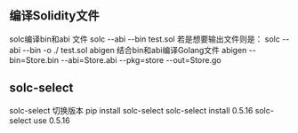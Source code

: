 ## 编译Solidity文件
solc编译bin和abi 文件
solc --abi --bin test.sol 
若是想要输出文件则是：
solc --abi --bin -o ./  test.sol
abigen 结合bin和abi编译Golang文件
abigen --bin=Store.bin --abi=Store.abi --pkg=store --out=Store.go

## solc-select
solc-select 切换版本
pip install solc-select
solc-select install 0.5.16
solc-select use 0.5.16